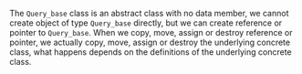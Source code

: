 The `Query_base` class is an abstract class with no data member, we cannot create object of type `Query_base` directly, but we can create reference or pointer to `Query_base`. When we copy, move, assign or destroy reference or pointer, we actually copy, move, assign or destroy the underlying concrete class, what happens depends on the definitions of the underlying concrete class.
